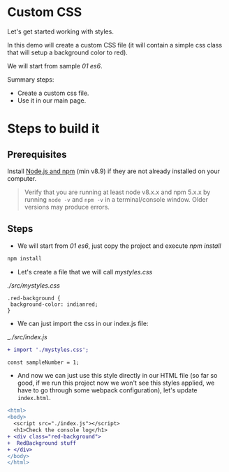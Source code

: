 # Custom CSS

Let's get started working with styles.

In this demo will create a custom CSS file (it will contain a simple css class
that will setup a background color to red).

We will start from sample _01 es6_.

Summary steps:
 - Create a custom css file.
 - Use it in our main page.


# Steps to build it

## Prerequisites

Install [Node.js and npm](https://nodejs.org/en/) (min v8.9) if they are not already installed on your computer.

> Verify that you are running at least node v8.x.x and npm 5.x.x by running `node -v` and `npm -v` in a terminal/console window. Older versions may produce errors.

## Steps

- We will start from _01 es6_, just copy the project and execute _npm install_

```cmd
npm install
```

- Let's create a file that we will call _mystyles.css_

_./src/mystyles.css_

```
.red-background {
 background-color: indianred;
}
```

- We can just import the css in our index.js file:

__./src/index.js_

```diff
+ import './mystyles.css';

const sampleNumber = 1;
```

- And now we can just use this style directly in our HTML file (so far so good, if we run this project now we won't see this styles applied, we have to go through some webpack configuration), let's update `index.html`.

```diff
<html>
<body>
  <script src="./index.js"></script>
  <h1>Check the console log</h1>
+ <div class="red-background">
+  RedBackground stuff
+ </div>  
</body>
</html>
```